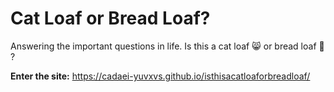 # Cat Loaf or Bread Loaf?
Answering the important questions in life. Is this a cat loaf :smile_cat: or bread loaf :bread: ?

**Enter the site:** https://cadaei-yuvxvs.github.io/isthisacatloaforbreadloaf/
